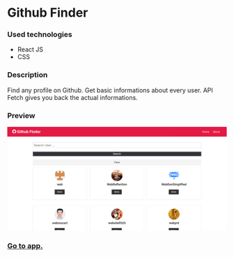# Github Finder

### Used technologies

- React JS
- CSS

### Description

Find any profile on Github. Get basic informations about every user. API Fetch gives you back the actual informations.

### Preview

![Screenshot](/src/github.png)

### [Go to app.](https://github-finder-eight.now.sh)
